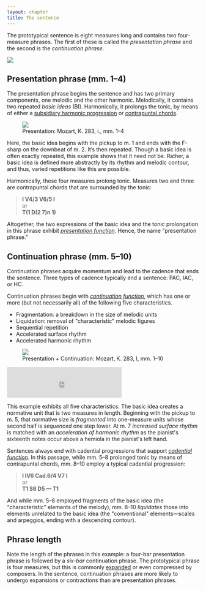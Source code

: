 ```yaml
---
layout: chapter
title: The sentence
---
```


The prototypical sentence is eight measures long and contains two four-measure phrases. The first of these is called the *presentation phrase* and the second is the *continuation phrase*.

<img src="{{ site.baseurl }}/images/ClassicalThemes/sentence.svg" >

## Presentation phrase (mm. 1–4)

The presentation phrase begins the sentence and has two primary components, one melodic and the other harmonic. Melodically, it contains two repeated *basic ideas* (BI). Harmonically, it prolongs the tonic, by means of either a [subsidiary harmonic progression](harmonicSyntax2.html#subsidiary-harmonic-progressions") or [contrapuntal chords](harmonicSyntax2.html#contrapuntal-prolongation--passing-chord).

<figure>	
  <img src="{{ site.baseurl }}/images/form/k283-presentation.png">
  <figcaption>Presentation: Mozart, K. 283, i., mm. 1–4</figcaption>
</figure>

Here, the basic idea begins with the pickup to m. 1 and ends with the F-sharp on the downbeat of m. 2. It’s then repeated. Though a basic idea is often exactly repeated, this example shows that it need not be. Rather, a basic idea is defined more abstractly by its rhythm and melodic contour, and thus, varied repetitions like this are possible.

Harmonically, these four measures prolong tonic. Measures two and three are contrapuntal chords that are surrounded by the tonic:

> **I V4/3 V6/5 I**  
or  
> **T(1 D(2 7)n 1)**

Altogether, the two expressions of the basic idea and the tonic prolongation in this phrase exhibit [*presentation function*](themeFunctions.html#presentation). Hence, the name "presentation phrase."

## Continuation phrase (mm. 5–10)

Continuation phrases acquire momentum and lead to the cadence that ends the sentence. Three types of cadence typically end a sentence: PAC, IAC, or HC.

Continuation phrases begin with [*continuation function*](themeFunctions.html#continuation-function), which has one or more (but not necessarily all) of the following five characteristics.

- Fragmentation: a breakdown in the size of melodic units  
- Liquidation: removal of "characteristic" melodic figures  
- Sequential repetition
- Accelerated surface rhythm  
- Accelerated harmonic rhythm

<figure>	
  <img src="{{ site.baseurl }}/images/form/k283.png">
  <figcaption>Presentation + Continuation: Mozart, K. 283, I, mm. 1–10</figcaption>
</figure>

<iframe src="https://embed.spotify.com/?uri=spotify:track:1sknTFvB6zFOtSoyDcqM23" width="300" height="80" frameborder="0" allowtransparency="true"></iframe><br/>



This example exhibits all five characteristics. The basic idea creates a normative unit that is two measures in length. Beginning with the pickup to m. 5, that normative size is *fragmented* into one-measure units whose second half is *sequenced* one step lower. At m. 7 *increased surface rhythm* is matched with an *acceleration of harmonic rhythm* as the pianist's sixteenth notes occur above a hemiola in the pianist's left hand.

Sentences always end with cadential progressions that support [*cadential function*](themeFunctions.html#cadential-function). In this passage, while mm. 5–8 prolonged tonic by means of contrapuntal chords, mm. 8–10 employ a typical cadential progression:

> **I IV6 Cad.6/4 V7 I**  
or  
**T1 S6 D5 — T1**

And while mm. 5–8 employed fragments of the basic idea (the "characteristic" elements of the melody), mm. 8–10 *liquidates* those into elements unrelated to the basic idea (the "conventional" elements—scales and arpeggios, ending with a descending contour).

## Phrase length ##

Note the length of the phrases in this example: a four-bar presentation phrase is followed by a *six-bar* continuation phrase. The prototypical phrase is four measures, but this is commonly [expanded](internalExpansions.html) or even compressed by composers. In the sentence, continuation phrases are more likely to undergo expansions or contractions than are presentation phrases.